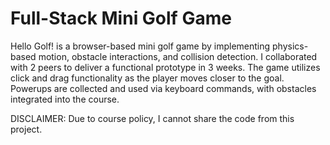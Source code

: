 # Full-Stack Mini Golf Game
Hello Golf! is a browser-based mini golf game by implementing physics-based motion, obstacle interactions, and collision detection. I collaborated with 2 peers to deliver a functional prototype in 3 weeks. The game utilizes click and drag functionality as the player moves closer to the goal. Powerups are collected and used via keyboard commands, with obstacles integrated into the course. 

DISCLAIMER: Due to course policy, I cannot share the code from this project.


